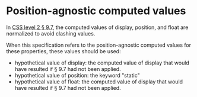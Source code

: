 # Position-agnostic computed values

In [CSS level 2 § 9.7](https://www.w3.org/TR/CSS2/visuren.html#dis-pos-flo),
the computed values of display, position, and float are normalized
to avoid clashing values.

When this specification refers to the position-agnostic computed values
for these properties,
these values should be used:

  * hypothetical value of display: the computed value of display
    that would have resulted if § 9.7 had not been applied.
  * hypothetical value of position: the keyword "static"
  * hypothetical value of float: the computed value of display
    that would have resulted if § 9.7 had not been applied.

[CSS level 2 § 9.7]: https://www.w3.org/TR/CSS2/visuren.html#dis-pos-flo

